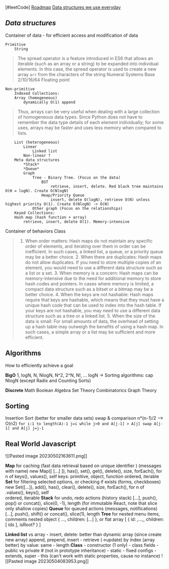 [#leetCode]
[Roadmap](https://roadmap.sh/computer-science)
[Data structures we use everyday](https://www.youtube.com/watch?v=ouipSd_5ivQ)
## ***Data structures***
Container of data - for efficient access and modification of data
				
	Primitive
		String
> The spread operator is a feature introduced in ES6 that allows an iterable (such as an array or a string) to be expanded into individual elements. In this case, the spread operator is used to create a new array `arr` from the characters of the string 
> 	Numeral Systems 
> 		Base 2/10/16/64
> 		Floating point

	Non-primitive
		Indexed Collections: 
		Array (homogeneous)
			dynamically O(1) append
> Thus, arrays can be very useful when dealing with a large collection of homogeneous data types. Since Python does not have to remember the data type details of each element individually; for some uses, arrays may be faster and uses less memory when compared to lists.

		List (heterogeneous)
			Linear
				Linked list
			Non-linear ?
		Meta data structures
			*Stack* 
			*Queue*
			Graph
				Tree - Binary Tree. (Focus on the data)
					BST
						retrieve, insert, delete. Red black tree maintains O(H = logN). Create O(NlogN)
					Heap/Priority Queue
						insert, delete O(logN), retrieve O(N) unless highest priority O(1). Create O(NlogN) -> O(N)
				Other graph (Focus on the relationships)
		Keyed Collections:
		Hash map (hash function + array)
			retrieve, insert, delete O(1). Memory-intensive
 Container of behaviors
	Class


> 1.  When order matters: Hash maps do not maintain any specific order of elements, and iterating over them in order can be inefficient. In such cases, a linked list, a queue, or a priority queue may be a better choice.
	2.  When there are duplicates: Hash maps do not allow duplicates. If you need to store multiple copies of an element, you would need to use a different data structure such as a list or a set. 
	3.  When memory is a concern: Hash maps can be memory-intensive due to the need for additional memory to store hash codes and pointers. In cases where memory is limited, a compact data structure such as a bitset or a bitmap may be a better choice.
	4.  When the keys are not hashable: Hash maps require that keys are hashable, which means that they must have a unique hash code that can be used to index into the hash table. If your keys are not hashable, you may need to use a different data structure such as a tree or a linked list.
	5.  When the size of the data is small: For small amounts of data, the overhead of setting up a hash table may outweigh the benefits of using a hash map. In such cases, a simple array or a list may be sufficient and more efficient.


## **Algorithms**
How to efficiently achieve a goal

**BigO**
1, logN, N, NlogN, N^2, 2^N, N!, ...
logN -> Sorting algorithms: cap NlogN (except Radix and Counting Sorts)

**Discrete** Math
Boolean Algebra
Set Theory
Combinatorics
	Graph Theory

## **Sorting** 
Insertion Sort (better for smaller data sets)
	swap & comparison
	n*(n-1)/2 --> O(n2)
	```
	for i:1 to length(A)-1
		j=i
		while j>0 and A[j-1] > A[j]
			swap A[j-1] and A[j]
			j=j-1
	```

## **Real World Javascript**
![[Pasted image 20230502163611.png]]

**Map** for caching (fast data retrieval based on unique identifier ) (messages with name)
	new Map([ [...] ]), has(), set(), get(), delete(), size, forEach(), for n of keys(), values(), self 
	keys: primitive, object, function
	ordered, iterable
**Set** for filtering selected options, or checking if exists (forms, checkboxes)
	new Set([...]), add(), has(), clear(), delete(), size, forEach(), for n of .values(), keys(), self   
	ordered, iterable
**Stack** for undo, redo actions (history stack)
	[...], push(), pop() or concat(), slice(0, -1), length (for immutable React, note that slice only shallow copies)
**Queue** for queued actions (messages, notifications)
	[...], push(), shift() or concat(), slice(1), length
**Tree** for nested menu items, comments
	nested object { ..., children: [...] }, or flat array [ { id: ,...,, children: [ ids ], isRoot? } ]
	
**Linked list** vs array
	- insert, delete: better than dynamic array (since create new array)
	append, prepend, insert 
	- retrieve (->update) 
		by index (array better) 
		by value: same
	- length
**Class**
	- constructor (1 only) - class fields
	- public vs private # (not in prototype inheritance)
	- static - fixed configs
	- extends, super
	- this (can't work with static properties, cause no instance)
	![[Pasted image 20230504083953.png]]